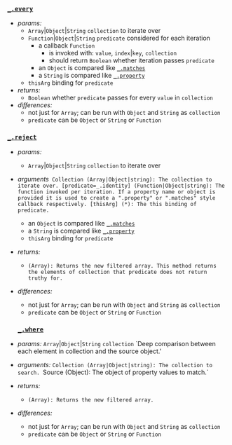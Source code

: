 ### [`_.every`](http://lodash.com/docs#every)

* _params:_
  * `Array`|`Object`|`String` `collection` to iterate over
  * `Function`|`Object`|`String` `predicate` considered for each iteration
    * a callback `Function`
      * is invoked with: `value`, `index`|`key`, `collection`
      * should return `Boolean` whether iteration passes `predicate`
    * an `Object` is compared like [`_.matches`](http://lodash.com/docs#matches)
    * a `String` is compared like [`_.property`](http://lodash.com/docs#property)
  * `thisArg` binding for `predicate`
* _returns:_
  * `Boolean` whether `predicate` passes for every `value` in `collection`
* _differences:_
  * not just for `Array`; can be run with `Object` and `String` as `collection`
  * `predicate` can be `Object` or `String` or `Function`

### [`_.reject`](https://lodash.com/docs#reject)

* _params:_
  * `Array`|`Object`|`String` `collection` to iterate over
* _arguments_` Collection (Array|Object|string): The collection to iterate over.
               [predicate=_.identity] (Function|Object|string): The function invoked per iteration. If a property name or object is provided it is used to create a ".property" or ".matches" style callback respectively.
               [thisArg] (*): The this binding of predicate.`
    * an `Object` is compared like [`_.matches`](http://lodash.com/docs#matches)
    * a `String` is compared like [`_.property`](http://lodash.com/docs#property)
  * `thisArg` binding for `predicate`
* _returns:_
  * `(Array): Returns the new filtered array. This method returns the elements of collection that predicate does not return truthy for. `
* _differences:_
  * not just for `Array`; can be run with `Object` and `String` as `collection`
  * `predicate` can be `Object` or `String` or `Function`
  
  ### [`_.where`](https://lodash.com/docs#where)
* _params:_
   `Array`|`Object`|`String` `collection` `Deep comparison between each element in collection and the source object.'
* _arguments:_
    `Collection (Array|Object|string): The collection to search.
    `Source (Object): The object of property values to match.`
* _returns:_
  * `(Array): Returns the new filtered array.`
* _differences:_
  * not just for `Array`; can be run with `Object` and `String` as `collection`
  * `predicate` can be `Object` or `String` or `Function`